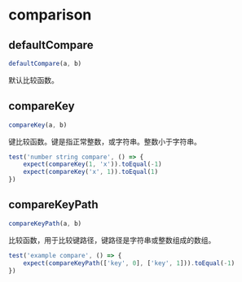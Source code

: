 # comparison

## defaultCompare

```js
defaultCompare(a, b)
```

默认比较函数。

## compareKey

```js
compareKey(a, b)
```

键比较函数。键是指正常整数，或字符串。整数小于字符串。

```js
test('number string compare', () => {
    expect(compareKey(1, 'x')).toEqual(-1)
    expect(compareKey('x', 1)).toEqual(1)
})
```

## compareKeyPath

```js
compareKeyPath(a, b)
```

比较函数，用于比较键路径，键路径是字符串或整数组成的数组。

```js
test('example compare', () => {
    expect(compareKeyPath(['key', 0], ['key', 1])).toEqual(-1)
})
```

